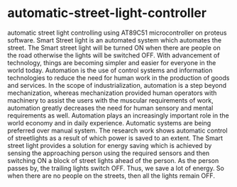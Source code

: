 # automatic-street-light-controller
automatic street light controlling using AT89C51 microcontroller on proteus software.
Smart Street light is an automated system which automates the street. The Smart street light
will be turned ON when there are people on the road otherwise the lights will be switched
OFF. With advancement of technology, things are becoming simpler and easier for everyone in
the world today. Automation is the use of control systems and information technologies to
reduce the need for human work in the production of goods and services. In the scope of
industrialization, automation is a step beyond mechanization, whereas mechanization provided
human operators with machinery to assist the users with the muscular requirements of work,
automation greatly decreases the need for human sensory and mental requirements as well.
Automation plays an increasingly important role in the world economy and in daily experience.
Automatic systems are being preferred over manual system. The research work shows
automatic control of streetlights as a result of which power is saved to an extent. The Smart
street light provides a solution for energy saving which is achieved by sensing the approaching
person using the required sensors and then switching ON a block of street lights ahead of the
person. As the person passes by, the trailing lights switch OFF. Thus, we save a lot of energy.
So when there are no people on the streets, then all the lights remain OFF.
